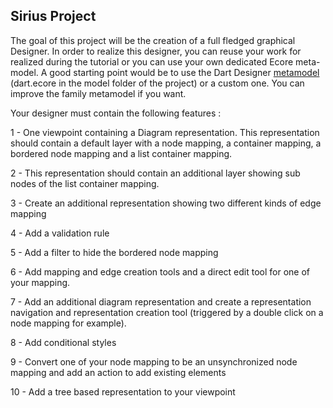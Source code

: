 
## Sirius Project

The goal of this project will be the creation of a full fledged graphical Designer. In order to realize this designer, you can reuse your work for realized during the tutorial or you can use your own dedicated Ecore meta-model. A good starting point would be to use the Dart Designer [metamodel](https://github.com/dartdesigner/Dart-Designer/tree/master/bundles/org.obeonetwork.dsl.dart) (dart.ecore in the model folder of the project) or a custom one. You can improve the family metamodel if you want.

Your designer must contain the following features :

1 - One viewpoint containing a Diagram representation. This representation should contain a default layer with a node mapping, a container mapping, a bordered node mapping and a list container mapping.

2 - This representation should contain an additional layer showing sub nodes of the list container mapping.

3 - Create an additional representation showing two different kinds of edge mapping

4 - Add a validation rule

5 - Add a filter to hide the bordered node mapping

6 - Add mapping and edge creation tools and a direct edit tool for one of your mapping.

7 - Add an additional diagram representation and create a representation navigation and representation creation tool (triggered by a double click on a node mapping for example).

8 - Add conditional styles

9 - Convert one of your node mapping to be an unsynchronized node mapping and add an action to add existing elements

10 - Add a tree based representation to your viewpoint